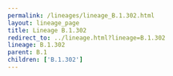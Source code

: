 ```yaml
---
permalink: /lineages/lineage_B.1.302.html
layout: lineage_page
title: Lineage B.1.302
redirect_to: ../lineage.html?lineage=B.1.302
lineage: B.1.302
parent: B.1
children: ['B.1.302']
---
```

